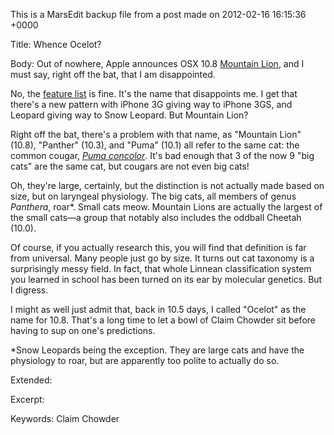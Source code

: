 This is a MarsEdit backup file from a post made on 2012-02-16 16:15:36 +0000

Title:
Whence Ocelot?

Body:
Out of nowhere, Apple announces OSX 10.8 <a href="http://daringfireball.net/2012/02/mountain_lion">Mountain Lion</a>, and I must say, right off the bat, that I am disappointed.

No, the <a href="http://www.apple.com/macosx/mountain-lion/">feature list</a> is fine. It's the name that disappoints me. I get that there's a new pattern with iPhone 3G giving way to iPhone 3GS, and Leopard giving way to Snow Leopard. But Mountain Lion?

Right off the bat, there's a problem with that name, as "Mountain Lion" (10.8), "Panther" (10.3), and "Puma" (10.1) all refer to the same cat: the common cougar, <em><a href="http://en.wikipedia.org/wiki/Cougar">Puma concolor</a></em>. It's bad enough that 3 of the now 9 "big cats" are the same cat, but cougars are not even big cats!

Oh, they're large, certainly, but the distinction is not actually made based on size, but on laryngeal physiology. The big cats, all members of genus <em>Panthera</em>, roar*. Small cats meow. Mountain Lions are actually the largest of the small cats—a group that notably also includes the oddball Cheetah (10.0).

Of course, if you actually research this, you will find that definition is far from universal. Many people just go by size. It turns out cat taxonomy is a surprisingly messy field. In fact, that whole Linnean classification system you learned in school has been turned on its ear by molecular genetics. But I digress.

I might as well just admit that, back in 10.5 days, I called "Ocelot" as the name for 10.8. That's a long time to let a bowl of Claim Chowder sit before having to sup on one's predictions.

*Snow Leopards being the exception. They are large cats and have the physiology to roar, but are apparently too polite to actually do so.

Extended:


Excerpt:


Keywords:
Claim Chowder